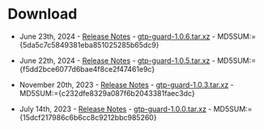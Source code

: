 # Download

* June 23th, 2024 -
[Release Notes](release-1.0.6) -
[gtp-guard-1.0.6.tar.xz](/software/gtp-guard-1.0.6.tar.xz) -
MD5SUM:={5da5c7c5849381eba851025285b65dc9}

* June 22th, 2024 -
[Release Notes](release-1.0.5) -
[gtp-guard-1.0.5.tar.xz](/software/gtp-guard-1.0.5.tar.xz) -
MD5SUM:={f5dd2bce6077d6bae4f8ce2f47461e9c}

* November 20th, 2023 -
[Release Notes](release-1.0.3) -
[gtp-guard-1.0.3.tar.xz](/software/gtp-guard-1.0.3.tar.xz) -
MD5SUM:={c232dfe8329a087f6b2043381faec3dc}

* July 14th, 2023 -
[Release Notes](release-1.0.0) -
[gtp-guard-1.0.0.tar.xz](/software/gtp-guard-1.0.0.tar.xz) -
MD5SUM:={15dcf217986c6b6cc8c9212bbc985260}

